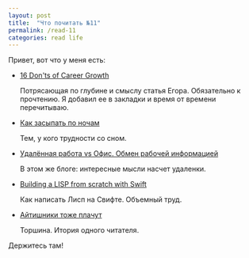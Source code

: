 ```yaml
---
layout: post
title:  "Что почитать №11"
permalink: /read-11
categories: read life
---
```


Привет, вот что у меня есть:

- [16 Don'ts of Career Growth](http://www.yegor256.com/2017/01/24/career-advice.html)

  Потрясающая по глубине и смыслу статья Егора. Обязательно к прочтению. Я
  добавил ее в закладки и время от времени перечитываю.

- [Как засыпать по ночам](http://fff.works/blog/?go=all/kak-zasypat-po-nocham/)

  Тем, у кого трудности со сном.

- [Удалённая работа vs Офис. Обмен рабочей информацией](http://fff.works/blog/?go=all/udalyonnaya-rabota-vs-ofis-obmen-rabochey-informaciey/)

  В этом же блоге: интересные мысли насчет удаленки.

- [Building a LISP from scratch with Swift](https://www.uraimo.com/2017/02/05/building-a-lisp-from-scratch-with-swift/)

  Как написать Лисп на Свифте. Объемный труд.

- [Айтишники тоже плачут](http://torshina.me/itshniki-tozhe-plachut/)

  Торшина. Итория одного читателя.

Держитесь там!
